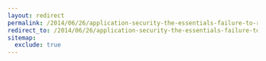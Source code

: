 ```yaml
---
layout: redirect
permalink: /2014/06/26/application-security-the-essentials-failure-to-restrict-url-access
redirect_to: /2014/06/26/application-security-the-essentials-failure-to-restrict-url-access/
sitemap:
  exclude: true
---
```

